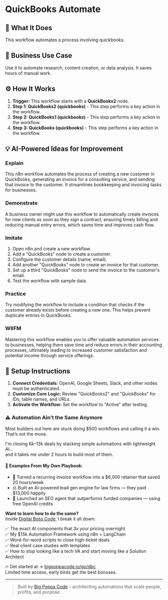 # QuickBooks Automate

## 🚀 What It Does
This workflow automates a process involving quickbooks.

## 💼 Business Use Case
Use it to automate research, content creation, or data analysis. It saves hours of manual work.

## ⚙️ How It Works
1.  **Trigger:** This workflow starts with a **QuickBooks2** node.
2. **Step 1: QuickBooks2 (quickbooks)** - This step performs a key action in the workflow.
3. **Step 2: QuickBooks1 (quickbooks)** - This step performs a key action in the workflow.
4. **Step 3: QuickBooks (quickbooks)** - This step performs a key action in the workflow.

## 💡 AI-Powered Ideas for Improvement
### Explain
This n8n workflow automates the process of creating a new customer in QuickBooks, generating an invoice for a consulting service, and sending that invoice to the customer. It streamlines bookkeeping and invoicing tasks for businesses.

### Demonstrate
A business owner might use this workflow to automatically create invoices for new clients as soon as they sign a contract, ensuring timely billing and reducing manual entry errors, which saves time and improves cash flow.

### Imitate
1. Open n8n and create a new workflow.
2. Add a "QuickBooks" node to create a customer.
3. Configure the customer details (name, email).
4. Add another "QuickBooks" node to create an invoice for that customer.
5. Set up a third "QuickBooks" node to send the invoice to the customer's email.
6. Test the workflow with sample data.

### Practice
Try modifying the workflow to include a condition that checks if the customer already exists before creating a new one. This helps prevent duplicate entries in QuickBooks.

### WIIFM
Mastering this workflow enables you to offer valuable automation services to businesses, helping them save time and reduce errors in their accounting processes, ultimately leading to increased customer satisfaction and potential income through service offerings.

## 🔧 Setup Instructions
1. **Connect Credentials:** OpenAI, Google Sheets, Slack, and other nodes must be authenticated.
2. **Customize Core Logic:** Review "QuickBooks2" and "QuickBooks" for IDs, table names, and URLs.
3. **Activate the Workflow:** Set the workflow to "Active" after testing.

### ⚠️ Automation Ain’t the Same Anymore

Most builders out here are stuck doing $500 workflows and calling it a win.  
That’s not the move.  

I'm closing $6k–$13k deals by stacking simple automations with lightweight AI...  
and it takes me under 2 hours to build most of them.

#### 🧠 Examples From My Own Playbook:
- 🔁 Turned a recurring invoice workflow into a $6,000 retainer that saved 20 hours/week  
- ⚖️ Built an AI-powered lead gen engine for law firms — they paid $13,000 happily  
- 🚀 Launched an SEO agent that outperforms funded companies — using free OpenAI credits  

**Want to learn how to do the same?**  
Inside [Digital Boss Code](https://bigpoppacode.io/go/dbc), I break it all down:

✅ The exact AI components that 3x your pricing overnight  
✅ My $15k Automation Framework using n8n + LangChain  
✅ Word-for-word scripts to close high-ticket deals  
✅ Real client case studies with templates  
✅ How to stop looking like a tech VA and start moving like a Solution Architect  

🔥 Get started at → [bigpoppacode.io/go/dbc](https://bigpoppacode.io/go/dbc)  
Limited time access, early birds get the best bonuses.

---
> Built by [Big Poppa Code](https://bigpoppacode.io) – architecting automations that scale people, profits, and purpose.
